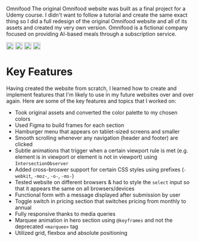 Omnifood
The original Omnifood website was built as a final project for a Udemy course. I didn't want to follow a tutorial and create the same exact thing so I did a full redesign of the original Omnifood website and all of its assets and created my very own version. Omnifood is a fictional company focused on providing AI-based meals through a subscription service. 

<img src="https://user-images.githubusercontent.com/25181517/189715289-df3ee512-6eca-463f-a0f4-c10d94a06b2f.png" width="20px">  <img src="https://user-images.githubusercontent.com/25181517/192158954-f88b5814-d510-4564-b285-dff7d6400dad.png" width="20px"> <img src="https://user-images.githubusercontent.com/25181517/183898674-75a4a1b1-f960-4ea9-abcb-637170a00a75.png" width="20px">  <img src="https://user-images.githubusercontent.com/25181517/117447155-6a868a00-af3d-11eb-9cfe-245df15c9f3f.png" width="20px">

# Key Features
Having created the website from scratch, I learned how to create and implement features that I'm likely to use in my future websites over and over again. Here are some of the key features and topics that I worked on:

- Took original assets and converted the color palette to my chosen colors
- Used Figma to build frames for each section
- Hamburger menu that appears on tablet-sized screens and smaller
- Smooth scrolling whenever any navigation (header and footer) are clicked
- Subtle animations that trigger when a certain viewport rule is met (e.g. element is in viewport or element is not in viewport) using `IntersectionObserver` 
- Added cross-broswer support for certain CSS styles using prefixes (`-webkit`, `-moz-`, `-o-`, `-ms-`)
- Tested website on different browsers & had to style the `select` input so that it appears the same on all browsers/devices
- Functional form with a message displayed after submission by user
- Toggle switch in pricing section that switches pricing from monthly to annual
- Fully responsive thanks to media queries
- Marquee animation in hero section using `@keyframes` and not the deprecated `<marquee>` tag
- Utilized grid, flexbox and absolute positioning
